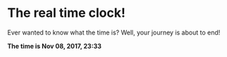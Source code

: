 # The real time clock!

Ever wanted to know what the time is? Well, your journey is about to end!

**The time is Nov 08, 2017, 23:33**